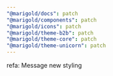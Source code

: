 ```yaml
---
"@marigold/docs": patch
"@marigold/components": patch
"@marigold/icons": patch
"@marigold/theme-b2b": patch
"@marigold/theme-core": patch
"@marigold/theme-unicorn": patch
---
```


refa: Message new styling
